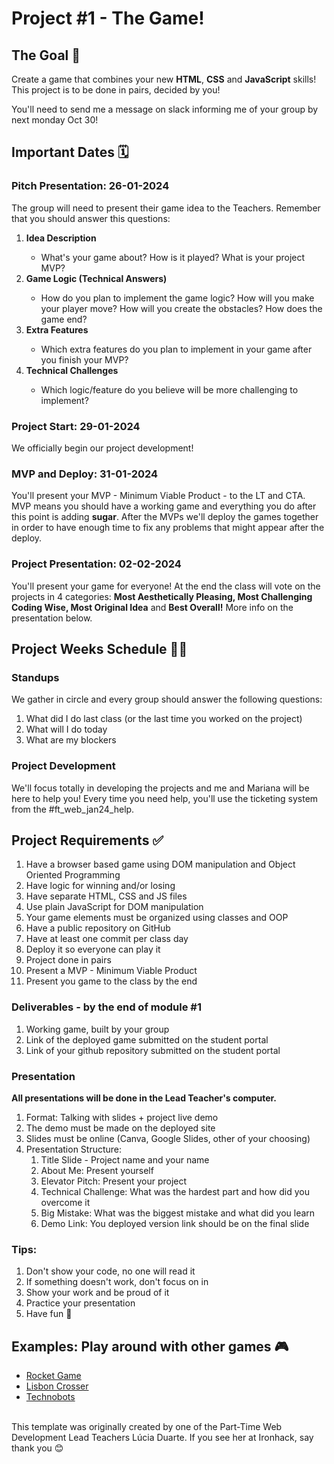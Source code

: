# Project #1 - The Game!

## The Goal 🎯

Create a game that combines your new **HTML**, **CSS** and **JavaScript** skills! This project is to be done in pairs, decided by you!

You'll need to send me a message on slack informing me of your group by next monday Oct 30!

## Important Dates 🗓️

### Pitch Presentation: 26-01-2024

The group will need to present their game idea to the Teachers. Remember that you should answer this questions: 

<ol>
<li><b>Idea Description</b></li>
<ul>
<li>What's your game about? How is it played? What is your project MVP?</li>
</ul>

<li><b>Game Logic (Technical Answers)</b></li>
<ul>
<li>How do you plan to implement the game logic? How will you make your player move? How will you create the obstacles? How does the game end?</li>
</ul>

<li><b>Extra Features</b></li>
<ul>
<li>Which extra features do you plan to implement in your game after you finish your MVP?</li>
</ul>

<li><b>Technical Challenges</b></li>
<ul>
<li>Which logic/feature do you believe will be more challenging to implement?</li>
</ul>
</ol>

### Project Start: 29-01-2024

We officially begin our project development!

### MVP and Deploy: 31-01-2024

You'll present your MVP - Minimum Viable Product - to the LT and CTA. MVP means you should have a working game and everything you do after this point is adding **sugar**. After the MVPs we'll deploy the games together in order to have enough time to fix any problems that might appear after the deploy.

### Project Presentation: 02-02-2024

You'll present your game for everyone! At the end the class will vote on the projects in 4 categories: **Most Aesthetically Pleasing, Most Challenging Coding Wise, Most Original Idea** and **Best Overall!** More info on the presentation below.

## Project Weeks Schedule 👨‍💻

### Standups

We gather in circle and every group should answer the following questions:

1. What did I do last class (or the last time you worked on the project)
2. What will I do today
3. What are my blockers

### Project Development

We'll focus totally in developing the projects and me and Mariana will be here to help you! Every time you need help, you'll use the ticketing system from the #ft_web_jan24_help.

## Project Requirements ✅

1. Have a browser based game using DOM manipulation and Object Oriented Programming
1. Have logic for winning and/or losing
1. Have separate HTML, CSS and JS files
1. Use plain JavaScript for DOM manipulation
1. Your game elements must be organized using classes and OOP
1. Have a public repository on GitHub
1. Have at least one commit per class day
1. Deploy it so everyone can play it
1. Project done in pairs
1. Present a MVP - Minimum Viable Product
1. Present you game to the class by the end

### Deliverables - by the end of module #1

1. Working game, built by your group
2. Link of the deployed game submitted on the student portal
3. Link of your github repository submitted on the student portal

### Presentation

**All presentations will be done in the Lead Teacher's computer.**

1. Format: Talking with slides + project live demo
2. The demo must be made on the deployed site
3. Slides must be online (Canva, Google Slides, other of your choosing)
4. Presentation Structure:
   1. Title Slide - Project name and your name
   2. About Me: Present yourself
   3. Elevator Pitch: Present your project
   4. Technical Challenge: What was the hardest part and how did you overcome it
   5. Big Mistake: What was the biggest mistake and what did you learn
   6. Demo Link: You deployed version link should be on the final slide

### Tips:

1. Don't show your code, no one will read it
2. If something doesn't work, don't focus on in
3. Show your work and be proud of it
4. Practice your presentation
5. Have fun 🚀

## Examples: Play around with other games 🎮

- [Rocket Game](https://filipaflora.github.io/rocket-game/)
- [Lisbon Crosser](https://gosamat.github.io/lisbon-crosser-js-game/)
- [Technobots](https://brcunha3000.github.io/technobots-thegame-js-game/)

<br>
This template was originally created by one of the Part-Time Web Development Lead Teachers Lúcia Duarte. If you see her at Ironhack, say thank you 😊
